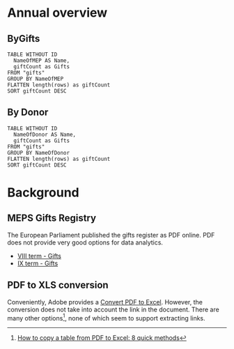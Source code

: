 # Annual overview

## ByGifts 

```dataview
TABLE WITHOUT ID
  NameOfMEP AS Name,
  giftCount as Gifts
FROM "gifts" 
GROUP BY NameOfMEP
FLATTEN length(rows) as giftCount
SORT giftCount DESC
``` 

## By Donor

```dataview
TABLE WITHOUT ID
  NameOfDonor AS Name,
  giftCount as Gifts
FROM "gifts" 
GROUP BY NameOfDonor
FLATTEN length(rows) as giftCount
SORT giftCount DESC
``` 

# Background

## MEPS Gifts Registry
The European Parliament published the gifts register as PDF online.
PDF does not provide very good options for data analytics.

- [VIII term - Gifts](https://www.europarl.europa.eu/pdf/meps/gifts_register_8.pdf)
- [IX term - Gifts](https://www.europarl.europa.eu/pdf/meps/gifts_register_9.pdf)

## PDF to XLS conversion
Conveniently, Adobe provides a [Convert PDF to Excel](https://www.adobe.com/acrobat/online/pdf-to-excel.html).
However, the conversion does not take into account the link in the document.
There are many other options[^others], none of which seem to support extracting links.



[^others]: [How to copy a table from PDF to Excel: 8 quick methods](https://nanonets.com/blog/copy-tables-from-pdfs-excel/)